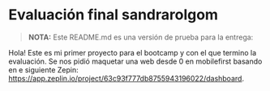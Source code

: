 # Evaluación final sandrarolgom
> **NOTA:** Este README.md es una versión de prueba para la entrega:

Hola! Este es mi primer proyecto para el bootcamp y con el que termino la evaluación. Se nos pidió maquetar una web desde 0 en mobilefirst basando en e siguiente Zepin: <https://app.zeplin.io/project/63c93f777db8755943196022/dashboard>.

